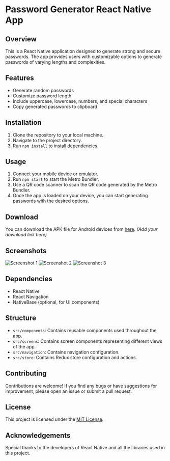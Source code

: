 # Password Generator React Native App

## Overview
This is a React Native application designed to generate strong and secure passwords. The app provides users with customizable options to generate passwords of varying lengths and complexities.

## Features
- Generate random passwords
- Customize password length
- Include uppercase, lowercase, numbers, and special characters
- Copy generated passwords to clipboard

## Installation
1. Clone the repository to your local machine.
2. Navigate to the project directory.
3. Run `npm install` to install dependencies.

## Usage
1. Connect your mobile device or emulator.
2. Run `npm start` to start the Metro Bundler.
3. Use a QR code scanner to scan the QR code generated by the Metro Bundler.
4. Once the app is loaded on your device, you can start generating passwords with the desired options.

## Download
You can download the APK file for Android devices from [here](#). *(Add your download link here)*

## Screenshots
![Screenshot 1](screenshots/screenshot1.png)
![Screenshot 2](screenshots/screenshot2.png)
![Screenshot 3](screenshots/screenshot3.png)

## Dependencies
- React Native
- React Navigation
- NativeBase (optional, for UI components)

## Structure
- `src/components`: Contains reusable components used throughout the app.
- `src/screens`: Contains screen components representing different views of the app.
- `src/navigation`: Contains navigation configuration.
- `src/store`: Contains Redux store configuration and actions.

## Contributing
Contributions are welcome! If you find any bugs or have suggestions for improvement, please open an issue or submit a pull request.

## License
This project is licensed under the [MIT License](LICENSE).

## Acknowledgements
Special thanks to the developers of React Native and all the libraries used in this project.